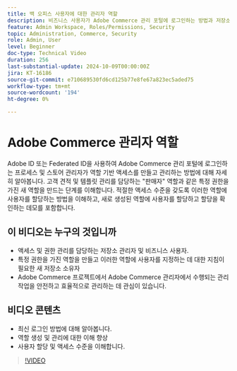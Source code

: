 ```yaml
---
title: 백 오피스 사용자에 대한 관리자 역할
description: 비즈니스 사용자가 Adobe Commerce 관리 포털에 로그인하는 방법과 저장소 관리자가 관리 포털에 대한 역할 기반 액세스를 만들고 관리하는 방법을 알아봅니다.
feature: Admin Workspace, Roles/Permissions, Security
topic: Administration, Commerce, Security
role: Admin, User
level: Beginner
doc-type: Technical Video
duration: 256
last-substantial-update: 2024-10-09T00:00:00Z
jira: KT-16186
source-git-commit: e710689530fd6cd125b77e8fe67a823ec5aded75
workflow-type: tm+mt
source-wordcount: '194'
ht-degree: 0%

---
```



# Adobe Commerce 관리자 역할

Adobe ID 또는 Federated ID을 사용하여 Adobe Commerce 관리 포털에 로그인하는 프로세스 및 스토어 관리자가 역할 기반 액세스를 만들고 관리하는 방법에 대해 자세히 알아봅니다. 고객 견적 및 템플릿 관리를 담당하는 &quot;판매자&quot; 역할과 같은 특정 권한을 가진 새 역할을 만드는 단계를 이해합니다. 적절한 액세스 수준을 갖도록 이러한 역할에 사용자를 할당하는 방법을 이해하고, 새로 생성된 역할에 사용자를 할당하고 할당을 확인하는 데모를 포함합니다.

## 이 비디오는 누구의 것입니까

- 액세스 및 권한 관리를 담당하는 저장소 관리자 및 비즈니스 사용자.
- 특정 권한을 가진 역할을 만들고 이러한 역할에 사용자를 지정하는 데 대한 지침이 필요한 새 저장소 소유자
- Adobe Commerce 프로젝트에서 Adobe Commerce 관리자에서 수행되는 관리 작업을 안전하고 효율적으로 관리하는 데 관심이 있습니다.

## 비디오 콘텐츠

- 최신 로그인 방법에 대해 알아봅니다.
- 역할 생성 및 관리에 대한 이해 향상
- 사용자 할당 및 액세스 수준을 이해합니다. &#x200B;


>[!VIDEO](https://video.tv.adobe.com/v/3433512?learn=on)
